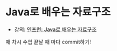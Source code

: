 # Java로 배우는 자료구조

* 강의: [인프런: Java로 배우는 자료구조](https://www.inflearn.com/course/java-%EC%9E%90%EB%A3%8C%EA%B5%AC%EC%A1%B0/dashboard)

매 차시 수업 끝날 때 마다 commit하기!
